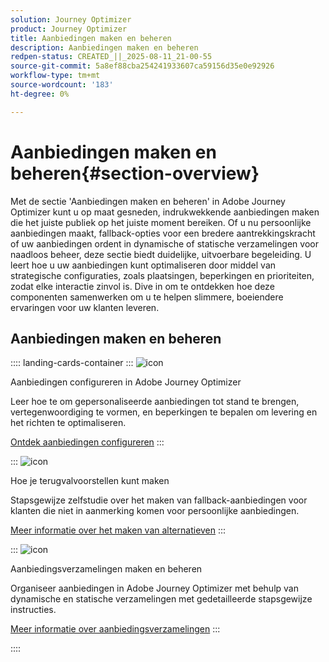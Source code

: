 ```yaml
---
solution: Journey Optimizer
product: Journey Optimizer
title: Aanbiedingen maken en beheren
description: Aanbiedingen maken en beheren
redpen-status: CREATED_||_2025-08-11_21-00-55
source-git-commit: 5a8ef88cba254241933607ca59156d35e0e92926
workflow-type: tm+mt
source-wordcount: '183'
ht-degree: 0%

---
```



# Aanbiedingen maken en beheren{#section-overview}

Met de sectie &#39;Aanbiedingen maken en beheren&#39; in Adobe Journey Optimizer kunt u op maat gesneden, indrukwekkende aanbiedingen maken die het juiste publiek op het juiste moment bereiken. Of u nu persoonlijke aanbiedingen maakt, fallback-opties voor een bredere aantrekkingskracht of uw aanbiedingen ordent in dynamische of statische verzamelingen voor naadloos beheer, deze sectie biedt duidelijke, uitvoerbare begeleiding. U leert hoe u uw aanbiedingen kunt optimaliseren door middel van strategische configuraties, zoals plaatsingen, beperkingen en prioriteiten, zodat elke interactie zinvol is. Dive in om te ontdekken hoe deze componenten samenwerken om u te helpen slimmere, boeiendere ervaringen voor uw klanten leveren.

## Aanbiedingen maken en beheren

:::: landing-cards-container
:::
![icon]( https://cdn.experienceleague.adobe.com/icons/gear.svg)

Aanbiedingen configureren in Adobe Journey Optimizer

Leer hoe te om gepersonaliseerde aanbiedingen tot stand te brengen, vertegenwoordiging te vormen, en beperkingen te bepalen om levering en het richten te optimaliseren.

[Ontdek aanbiedingen configureren](configure-offers-landing-page.md)
:::

:::
![icon]( https://cdn.experienceleague.adobe.com/icons/circle-play.svg)

Hoe je terugvalvoorstellen kunt maken

Stapsgewijze zelfstudie over het maken van fallback-aanbiedingen voor klanten die niet in aanmerking komen voor persoonlijke aanbiedingen.

[Meer informatie over het maken van alternatieven](../using/offers/offer-library/creating-fallback-offers.md)
:::

:::
![icon]( https://cdn.experienceleague.adobe.com/icons/list-check.svg)

Aanbiedingsverzamelingen maken en beheren

Organiseer aanbiedingen in Adobe Journey Optimizer met behulp van dynamische en statische verzamelingen met gedetailleerde stapsgewijze instructies.

[Meer informatie over aanbiedingsverzamelingen](../using/offers/offer-library/creating-collections.md)
:::

::::
